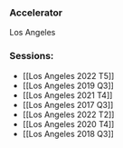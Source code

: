 
### Accelerator
Los Angeles
 
### Sessions: 
- [[Los Angeles 2022 T5]]
- [[Los Angeles 2019 Q3]]
- [[Los Angeles 2021 T4]]
- [[Los Angeles 2017 Q3]]
- [[Los Angeles 2022 T2]]
- [[Los Angeles 2020 T4]]
- [[Los Angeles 2018 Q3]]


